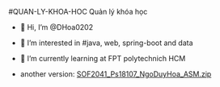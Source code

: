 #QUAN-LY-KHOA-HOC
Quản lý khóa học

- 👋 Hi, I’m @DHoa0202
- 👀 I’m interested in #java, web, spring-boot and data
- 🌱 I’m currently learning at FPT polytechnich HCM

- another version: [SOF2041_Ps18107_NgoDuyHoa_ASM.zip](https://drive.google.com/file/d/10C78WYRB8Ez_CW1M9lJpGZRokmyEvN6g/view?usp=sharing)
